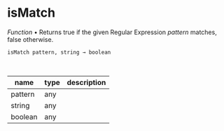 # isMatch

_Function_ &bull; Returns true if the given Regular Expression _pattern_ matches, false otherwise.

<pre><code>isMatch pattern, string &rarr; boolean</code></pre>
<br>

| name | type | description |
|------|------|-------------|
|pattern|any||
|string|any||
|boolean|any||


